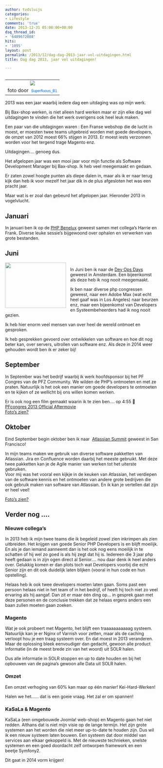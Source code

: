 ```yaml
---
author: tvdsluijs
categories:
- Lifestyle
comments: 'true'
date: 2013-12-31 05:00:00+00:00
dsq_thread_id:
- '6489672088'
hits:
- '1095'
layout: post
permalink: /2013/12/dag-dag-2013-jaar-vol-uitdagingen.html
title: Dag dag 2013, jaar vol uitdagingen!

---
```

<table cellpadding="0" cellspacing="0" style="float: left; margin-right: 1em; text-align: left;">
  <tr>
    <td style="text-align: center;">
      <a href=https://vandersluijs.resultants-e.nl/2013/12/11611784853_148d484536_m.jpg" style="clear: left; margin-bottom: 1em; margin-left: auto; margin-right: auto;"><img border="0" src="https://vandersluijs.resultants-e.nl/2013/12/11611784853_148d484536_m.jpg" /></a>
    </td>
  </tr>
  
  <tr>
    <td style="text-align: center;">
      foto door &nbsp;<a href="http://www.flickr.com/photos/93741446@N04/" style="background-color: #fefefe; color: #0063dc; font-family: Arial, Helvetica, sans-serif; font-size: 12px; line-height: 18px; text-align: left; text-decoration: none;">Superfluous_B1</a>
    </td>
  </tr>
</table>

2013 was een jaar waarbij iedere dag een uitdaging was op mijn werk.

Bij Bax-shop werken, is niet alleen hard werken maar er zijn elke dag wel uitdagingen te vinden die het werk overigens ook heel leuk maken.

Een paar van die uitdagingen waren : Een Franse webshop die de lucht in moest, er moesten twee teams uitgebreid worden met goede developers, de omzet van 2012 moest 66% stijgen in 2013. Er moest iests verzonnen worden voor het tergend trage Magento enz.

Uitdagingen&#8230;. genoeg dus.  
<!--more-->Het afgelopen jaar was een mooi jaar voor mijn functie als Software Development Manager bij Bax-shop. Ik heb veel meegemaakt en gedaan.

Er zaten zowel hoogte punten als diepe dalen in, maar als ik er naar terug kijk dan heb ik voor mezelf het jaar dik in de plus afgesloten het was een pracht jaar.

Maar wat is er zoal dan gebeurd het afgelopen jaar. Hieronder 2013 in vogelvlucht.

## Januari

In januari ben ik op de <a href="http://phpbenelux.nl/" target="_blank">PHP Benelux</a> geweest samen met collega&#8217;s Harrie en Frank. Diverse leuke sessie&#8217;s bijgewoond over ophalen en verwerken van grote bestanden.

## Juni

<div style="clear: both; text-align: center;">
  <a href=https://vandersluijs.resultants-e.nl/2013/12/dod-amsterdam.png" style="clear: left; float: left; margin-bottom: 1em; margin-right: 1em;"><img border="0" src="https://vandersluijs.resultants-e.nl/2013/12/dod-amsterdam.png" height="149" width="200" /></a>
</div>

In Juni ben ik naar de <a href="http://www.devopsdays.org/events/2013-amsterdam/" target="_blank">Dev Ops Days</a> geweest in Amsterdam. Een bijeenkomst als deze heb ik nog nooit meegemaakt.

Ik ben naar diverse php congressen geweest, naar een Adobe Max (wat echt heel gaaf was in Los Angeles) naar beurzen enz, maar een bijeenkomst van Developers en Systeembeheerders had ik nog nooit gezien.

Ik heb hier enorm veel mensen van over heel de wereld ontmoet en gesproken.

Ik heb gesprekken gevoerd over ontwikkelen van software en hoe dit nog beter kan, over servers, uitrollen van software enz. Als deze in 2014 weer gehouden wordt ben ik er zeker bij!

## September

<div>
  In September was het bedrijf waarbij ik werk hoofdsponsor bij het PF Congres van de PFZ Community. We wilden de PHP&#8217;s ontmoeten en met ze praten. Natuurlijk is het ook een manier om goede developers te ontmoeten en te kijken of ze wellicht bij ons willen komen werken.</p>
</div>

<div>
  Er is ook nog een film gemaakt waarin ik te zien ben&#8230;. op 4:55 🙂 <br /><a href="http://vimeo.com/80259628">PFcongres 2013 Official Aftermovie</a>
</div>

<div>
  <a href="http://www.flickr.com/photos/tvds/sets/72157639657836025/" target="_blank">Foto&#8217;s zien?</a>
</div>

## Oktober

Eind September begin oktober ben ik naar &nbsp;<a href="http://atlassian%20summit/" target="_blank">Atlassian Summit</a> geweest in San Francisco!

<div style="clear: both; text-align: center;">
</div>

<div style="clear: both; text-align: center;">
</div>

<div style="clear: both; text-align: center;">
</div>

<div style="text-align: center;">
</div>

<div style="clear: both; text-align: center;">
</div>

<div style="clear: both; text-align: left;">
  In mijn teams maken we gebruik van diverse software pakketten van Atlassian. Jira en Confluence worden daarbij het meeste gebruikt. Met deze twee pakketten kan je de Agile manier van werken tot het uiterste gebruiken.
</div>

<div style="clear: both; text-align: left;">
</div>

<div style="clear: both; text-align: left;">
  Voor mij was het vooral een kijkje in de keuken van Atlassian, het verdiepen van de software kennis en het ontmoeten van andere grote bedrijven die ook gebruik maken van software van Atlassian. En ik kan je vertellen dat zijn er heel veel!
</div>

<a href="http://www.flickr.com/photos/tvds/sets/72157639653073306/" target="_blank">Foto&#8217;s zien?</a>

## Verder nog &#8230;.

### Nieuwe collega&#8217;s

In 2013 heb ik mijn twee teams die ik begeleid zowel zien inkrimpen als zien uitbreiden. Het krijgen van goede Senior PHP Developers is en blijft moeilijk. En als je dan iemand aanneemt dan is het ook nog eens moeilijk in te schatten of hij wel zo goed is als hij zegt dat hij is. Iedereen die 3 jaar php heeft gedaan is in zijn ogen direct al Senior&#8230;. nou daar denk ik heel anders over. Gelukkig komen er dan plots toch wat Developers voorbij die echt Senior zijn en dit ook duidelijk laten blijken (vooral in hun code en hun opstelling).

Helaas heb ik ook twee developers moeten laten gaan. Soms past een persoon helaas niet in het team of in het bedrijf, of heeft hij toch niet zo veel ervaring als hij aangaf. Dan zit er maar één ding op&#8230; in gesprek gaan met deze personen en de conclusie trekken dat ze helaas ergens anders een baan zullen moeten gaan zoeken.

### Magento

Wat je ook probeert met Magento, het blijft een traaaaaaaaaaag systeem. Natuurlijk kan je er Nginx of Varnish voor zetten, maar als de caching verloopt hou je een traag systeem over. En dat moest in 2013 veranderen. Maar de oplossing bleek eenvoudiger dan gedacht, gewoon alle product informatie (in de meest brede zin van het woord) uit SOLR halen.

Dus alle informatie in SOLR stoppen en up to date houden en bij het opbouwen van de pagina&#8217;s gewoon alle Data uit SOLR halen.

### Omzet

Een omzet verhoging van 60% kan maar op één manier! Kei-Hard-Werken!

Halen we het&#8230;&#8230; dat is een goeie vraag. Het zal er om spannen!

### KaSaLa & Magento

KaSaLa (een omgebouwde Joomla! web-shop) en Magento gaan het niet redden. Althans dat is niet mijn visie op de lange termijn. Het zijn grote systemen aan het worden die niet meer up-to-date te houden zijn. Dus wil ik een nieuw systeem laten bouwen. Een systeem dat door middel van services aan elkaar gekoppeld is. Met de nieuwste technieken, snelste systemen en een goed doordacht zelf ontworpen framework en een beetje&nbsp;Symfony2.

Dit gaat in 2014 vorm krijgen!